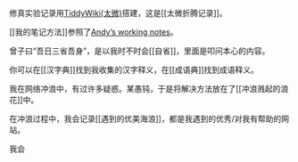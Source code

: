 修真实验记录用[TiddyWiki(太微)](https://tiddlywiki.com/#WikiText)搭建，这是[[太微折腾记录]]。

[[我的笔记方法]]参照了[Andyʼs working notes](https://notes.andymatuschak.org/)。

曾子曰“吾日三省吾身”，是以我时不时会[[自省]]，里面是叩问本心的内容。

你可以在[[汉字典]]找到我收集的汉字释义，在[[成语典]]找到成语释义。

我在网络冲浪中，有过许多疑惑。某愚钝，于是将解决方法放在了[[冲浪溅起的浪花]]中。

在冲浪过程中，我会记录[[遇到的优美海浪]]，都是我遇到的优秀/对我有帮助的网站。

我会